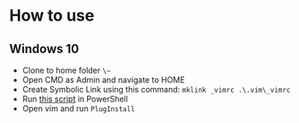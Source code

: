 # How to use

## Windows 10
* Clone to home folder `\~`
* Open CMD as Admin and navigate to HOME
* Create Symbolic Link using this command: 
`mklink _vimrc .\.vim\_vimrc`
* Run [this script](https://github.com/junegunn/vim-plug#windows-powershell) in PowerShell
* Open vim and run `PlugInstall`


